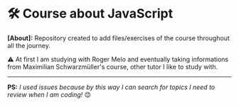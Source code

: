 # 🛠️ Course about JavaScript
**[About]:** Repository created to add files/exercises of the course throughout all the journey. 

⚠️ At first I am studying with Roger Melo and eventually taking informations from Maximilian Schwarzmüller's course, other tutor I like to study with.

---
**PS:** _I used issues because by this way I can search for topics I need to review when I am coding!_ 😊


